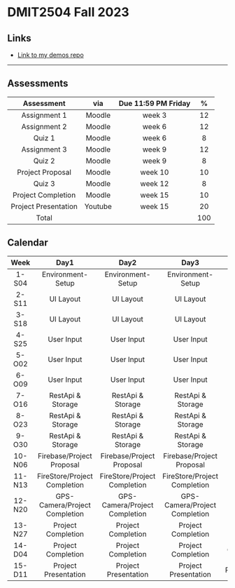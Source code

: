 # DMIT2504 Fall 2023

## Links

- [Link to my demos repo](https://github.com/RobbinLawFlutter)

---

## Assessments

|Assessment|via|Due 11:59 PM Friday|%|
|:-:|:-:|:-:|:-:|
| Assignment 1 | Moodle | week 3  | 12 |
| Assignment 2 | Moodle | week 6 | 12 |
| Quiz 1 | Moodle | week 6  | 8 |
| Assignment 3 | Moodle | week 9  | 12 |
| Quiz 2 | Moodle | week 9 | 8 |
| Project Proposal| Moodle | week 10 | 10|
| Quiz 3 | Moodle | week 12  | 8 |
| Project Completion| Moodle | week 15 | 10|
| Project Presentation| Youtube | week 15 | 20|
|Total|||100|

## Calendar

|Week|Day1|Day2|Day3|Due|
|:-:|:-:|:-:|:-:|:-:|
|1-S04|Environment-Setup|Environment-Setup|Environment-Setup||
|2-S11|UI Layout|UI Layout|UI Layout||
|3-S18|UI Layout|UI Layout|UI Layout|A1|
|4-S25|User Input|User Input|User Input||
|5-O02|User Input|User Input|User Input||
|6-O09|User Input|User Input|User Input|A2 Q1|
|7-O16|RestApi & Storage|RestApi & Storage|RestApi & Storage||
|8-O23|RestApi & Storage|RestApi & Storage|RestApi & Storage||
|9-O30|RestApi & Storage|RestApi & Storage|RestApi & Storage|A3 Q2|
|10-N06|Firebase/Project Proposal|Firebase/Project Proposal|Firebase/Project Proposal|Project Proposal|
|11-N13|FireStore/Project Completion|FireStore/Project Completion|FireStore/Project Completion||
|12-N20|GPS-Camera/Project Completion|GPS-Camera/Project Completion|GPS-Camera/Project Completion|Q3|
|13-N27|Project Completion|Project Completion|Project Completion||
|14-D04|Project Completion|Project Completion|Project Completion|Completion|
|15-D11|Project Presentation|Project Presentation|Project Presentation|Presentation|
